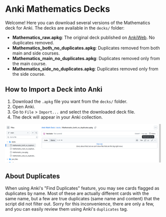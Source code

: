
# Anki Mathematics Decks

Welcome! Here you can download several versions of the Mathematics deck for Anki. The decks are available in the `decks/` folder:

- **Mathematics_raw.apkg**: The original deck published on [AnkiWeb](https://ankiweb.net/shared/info/779157721). No duplicates removed.
- **Mathematics_both_no_duplicates.apkg**: Duplicates removed from both main and side courses.
- **Mathematics_main_no_duplicates.apkg**: Duplicates removed only from the main course.
- **Mathematics_side_no_duplicates.apkg**: Duplicates removed only from the side course.

## How to Import a Deck into Anki

1. Download the `.apkg` file you want from the `decks/` folder.
2. Open Anki.
3. Go to `File` > `Import...` and select the downloaded deck file.
4. The deck will appear in your Anki collection.

![Tutorial Screenshot](./others/download.png)

## About Duplicates

When using Anki's "Find Duplicates" feature, you may see cards flagged as duplicates by name. Most of these are actually different cards with the same name, but a few are true duplicates (same name and content) that the script did not filter out. Sorry for this inconvenience, there are only a few, and you can easily review them using Anki's `duplicates` tag.
